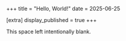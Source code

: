 +++
title = "Hello, World!"
date = 2025-06-25

[extra]
display_published = true 
+++

This space left intentionally blank.
